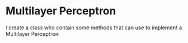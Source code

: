 # Multilayer Perceptron

I create a class who contain some methods that can use to implement a Multilayer Perceptron
